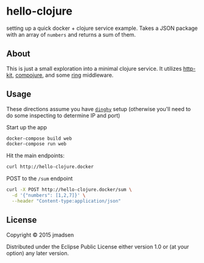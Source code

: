 # hello-clojure

setting up a quick docker + clojure service example. Takes a JSON package with an array of `numbers` and returns a sum of them.


## About

This is just a small exploration into a minimal clojure service. It utilizes
[http-kit](http://www.http-kit.org),
[compojure](https://github.com/weavejester/compojure), and some
[ring](https://github.com/ring-clojure/ring) middleware.


## Usage

These directions assume you have [`dinghy`](https://github.com/codekitchen/dinghy) setup (otherwise you'll need to do some inspecting to determine IP and port)

Start up the app
```bash
docker-compose build web
docker-compose run web
```

Hit the main endpoints:
```bash
curl http://hello-clojure.docker
```


POST to the `/sum` endpoint
```bash
curl -X POST http://hello-clojure.docker/sum \
  -d '{"numbers": [1,2,7]}' \
  --header "Content-type:application/json"
```


## License

Copyright © 2015 jmadsen

Distributed under the Eclipse Public License either version 1.0 or (at
your option) any later version.
